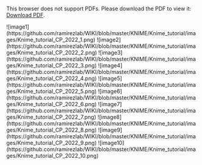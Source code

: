 <object data="https://github.com/ramirezlab/WIKI/blob/master/KNIME/Knime_tutorial/KNIME_Introduction_Tutorial_ChEMBL.pdf" type="application/pdf" width="700px" height="700px">
    <embed src="https://github.com/ramirezlab/WIKI/blob/master/KNIME/Knime_tutorial/KNIME_Introduction_Tutorial_ChEMBL.pdf">
        <p>This browser does not support PDFs. Please download the PDF to view it: <a href="http://yoursite.com/the.pdf">Download PDF</a>.</p>
    </embed>
</object>
![image1](https://github.com/ramirezlab/WIKI/blob/master/KNIME/Knime_tutorial/images/Knime_tutorial_CP_2022_1.png)
![image2](https://github.com/ramirezlab/WIKI/blob/master/KNIME/Knime_tutorial/images/Knime_tutorial_CP_2022_2.png)
![image3](https://github.com/ramirezlab/WIKI/blob/master/KNIME/Knime_tutorial/images/Knime_tutorial_CP_2022_3.png)
![image4](https://github.com/ramirezlab/WIKI/blob/master/KNIME/Knime_tutorial/images/Knime_tutorial_CP_2022_4.png)
![image5](https://github.com/ramirezlab/WIKI/blob/master/KNIME/Knime_tutorial/images/Knime_tutorial_CP_2022_5.png)
![image6](https://github.com/ramirezlab/WIKI/blob/master/KNIME/Knime_tutorial/images/Knime_tutorial_CP_2022_6.png)
![image7](https://github.com/ramirezlab/WIKI/blob/master/KNIME/Knime_tutorial/images/Knime_tutorial_CP_2022_7.png)
![image8](https://github.com/ramirezlab/WIKI/blob/master/KNIME/Knime_tutorial/images/Knime_tutorial_CP_2022_8.png)
![image9](https://github.com/ramirezlab/WIKI/blob/master/KNIME/Knime_tutorial/images/Knime_tutorial_CP_2022_9.png)
![image10](https://github.com/ramirezlab/WIKI/blob/master/KNIME/Knime_tutorial/images/Knime_tutorial_CP_2022_10.png)
